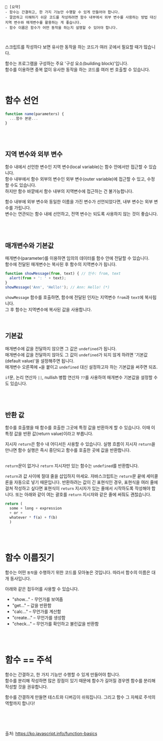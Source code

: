 ```
📍 [요약]
- 함수는 간결하고, 한 가지 기능만 수행할 수 있게 만들어야 합니다. 
- 깔끔하고 이해하기 쉬운 코드를 작성하려면 함수 내부에서 외부 변수를 사용하는 방법 대신 지역 변수와 매개변수를 활용하는 게 좋습니다.
- 함수 이름은 함수가 어떤 동작을 하는지 설명할 수 있어야 합니다. 
```
<br/>

스크립트를 작성하다 보면 유사한 동작을 하는 코드가 여러 곳에서 필요할 때가 많습니다.   

함수는 프로그램을 구성하는 주요 '구성 요소(building block)'입니다.   
함수를 이용하면 중복 없이 유사한 동작을 하는 코드를 여러 번 호출할 수 있습니다.

<br/>

# 함수 선언
```js
function name(parameters) {
  ...함수 본문...
}
```
<br/><br/>

## 지역 변수와 외부 변수
함수 내에서 선언한 변수인 지역 변수(local variable)는 함수 안에서만 접근할 수 있습니다.   
함수 내부에서 함수 외부의 변수인 외부 변수(outer variable)에 접근할 수 있고, 수정할 수도 있습니다.   
하지만 함수 바깥에서 함수 내부의 지역변수에 접근하는 건 불가능합니다.

함수 내부에 외부 변수와 동일한 이름을 가진 변수가 선언되었다면, 내부 변수는 외부 변수를 가립니다.   
변수는 연관되는 함수 내에 선언하고, 전역 변수는 되도록 사용하지 않는 것이 좋습니다. 

<br/><br/>


## 매개변수와 기본값
매개변수(parameter)를 이용하면 임의의 데이터를 함수 안에 전달할 수 있습니다.    
함수에 전달된 매개변수는 복사된 후 함수의 지역변수가 됩니다.   
```js
function showMessage(from, text) { // 인수: from, text
  alert(from + ': ' + text);
}
showMessage('Ann', 'Hello!'); // Ann: Hello! (*)
```
`showMessage` 함수를 호출하면, 함수에 전달된 인자는 지역변수 `from`과 `text`에 복사됩니다.   
그 후 함수는 지역변수에 복사된 값을 사용합니다.

<br/>

## 기본값
매개변수에 값을 전달하지 않으면 그 값은 `undefined`가 됩니다.   
매개변수에 값을 전달하지 않아도 그 값이 `undefined`가 되지 않게 하려면 '기본값(default value)'을 설정해주면 됩니다.   
매개변수 오른쪽에 `=`을 붙이고 `undefined` 대신 설정하고자 하는 기본값을 써주면 되죠.

`if`문, 논리 연산자 `||`, nullish 병합 연산자 `??`를 사용하여 매개변수 기본값을 설정할 수도 있습니다.

<br/><br/>

## 반환 값
함수를 호출했을 때 함수를 호출한 그곳에 특정 값을 반환하게 할 수 있습니다. 이때 이 특정 값을 반환 값(return value)이라고 부릅니다.   

지시자 `return`은 함수 내 어디서든 사용할 수 있습니다. 실행 흐름이 지시자 `return`을 만나면 함수 실행은 즉시 중단되고 함수를 호출한 곳에 값을 반환합니다.   
<br/>

`return`문이 없거나 `return` 지시자만 있는 함수는 `undefined`를 반환합니다.
<br/>


`return`과 값 사이에 절대 줄을 삽입하지 마세요. 자바스크립트는 `return`문 끝에 세미콜론을 자동으로 넣기 때문입니다.
반환하려는 값이 긴 표현식인 경우, 표현식을 여러 줄에 걸쳐 작성하고 싶다면 표현식이 `return` 지시자가 있는 줄에서 시작하도록 작성해야 합니다. 
또는 아래와 같이 여는 괄호를 `return` 지시자와 같은 줄에 써줘도 괜찮습니다.

```js
return (
  some + long + expression
  + or +
  whatever * f(a) + f(b)
  )
```

<br/><br/>

# 함수 이름짓기
함수는 어떤 `동작`을 수행하기 위한 코드를 모아놓은 것입니다. 따라서 함수의 이름은 대개 동사입니다.

아래와 같은 접두어를 사용할 수 있습니다.
- "show…" - 무언가를 보여줌
- "get…" – 값을 반환함
- "calc…" – 무언가를 계산함
- "create…" – 무언가를 생성함
- "check…" – 무언가를 확인하고 불린값을 반환함

<br/><br/>

# 함수 == 주석
함수는 간결하고, 한 가지 기능만 수행할 수 있게 만들어야 합니다.   
함수를 분리해 작성하면 많은 장점이 있기 때문에 함수가 길어질 경우엔 함수를 분리해 작성할 것을 권유합니다.

함수를 간결하게 만들면 테스트와 디버깅이 쉬워집니다. 그리고 함수 그 자체로 주석의 역할까지 합니다!

<br/><br/><br/>

출처: https://ko.javascript.info/function-basics
